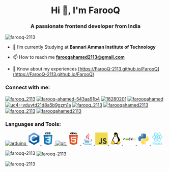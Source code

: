 <h1 align="center">Hi 👋, I'm FarooQ</h1>
<h3 align="center">A passionate frontend developer from India</h3>

<p align="left"> <img src="https://komarev.com/ghpvc/?username=farooq-2113&label=Profile%20views&color=0e75b6&style=flat" alt="farooq-2113" /> </p>

- 🔭 I’m currently Studying at **Bannari Amman Institute of Technology**

- 📫 How to reach me **farooqahamed2113@gmail.com**

- 📄 Know about my experiences [https://FarooQ-2113.github.io/FarooQ](https://FarooQ-2113.github.io/FarooQ)

<h3 align="left">Connect with me:</h3>
<p align="left">
<a href="https://twitter.com/farooq_2113" target="blank"><img align="center" src="https://raw.githubusercontent.com/rahuldkjain/github-profile-readme-generator/master/src/images/icons/Social/twitter.svg" alt="farooq_2113" height="30" width="40" /></a>
<a href="https://linkedin.com/in/farooq-ahamed-543aa91b4" target="blank"><img align="center" src="https://raw.githubusercontent.com/rahuldkjain/github-profile-readme-generator/master/src/images/icons/Social/linked-in-alt.svg" alt="farooq-ahamed-543aa91b4" height="30" width="40" /></a>
<a href="https://stackoverflow.com/users/18280201" target="blank"><img align="center" src="https://raw.githubusercontent.com/rahuldkjain/github-profile-readme-generator/master/src/images/icons/Social/stack-overflow.svg" alt="18280201" height="30" width="40" /></a>
<a href="https://kaggle.com/farooqahamed" target="blank"><img align="center" src="https://raw.githubusercontent.com/rahuldkjain/github-profile-readme-generator/master/src/images/icons/Social/kaggle.svg" alt="farooqahamed" height="30" width="40" /></a>
<a href="https://www.youtube.com/c/uc4--vduvtd21d8a5b9gzm1a" target="blank"><img align="center" src="https://raw.githubusercontent.com/rahuldkjain/github-profile-readme-generator/master/src/images/icons/Social/youtube.svg" alt="uc4--vduvtd21d8a5b9gzm1a" height="30" width="40" /></a>
<a href="https://www.codechef.com/users/farooq_2113" target="blank"><img align="center" src="https://cdn.jsdelivr.net/npm/simple-icons@3.1.0/icons/codechef.svg" alt="farooq_2113" height="30" width="40" /></a>
<a href="https://www.hackerrank.com/farooqahamed2113" target="blank"><img align="center" src="https://raw.githubusercontent.com/rahuldkjain/github-profile-readme-generator/master/src/images/icons/Social/hackerrank.svg" alt="farooqahamed2113" height="30" width="40" /></a>
<a href="https://www.leetcode.com/farooq_2113" target="blank"><img align="center" src="https://raw.githubusercontent.com/rahuldkjain/github-profile-readme-generator/master/src/images/icons/Social/leet-code.svg" alt="farooq_2113" height="30" width="40" /></a>
<a href="https://www.hackerearth.com/farooqahamed2113" target="blank"><img align="center" src="https://raw.githubusercontent.com/rahuldkjain/github-profile-readme-generator/master/src/images/icons/Social/hackerearth.svg" alt="farooqahamed2113" height="30" width="40" /></a>
</p>

<h3 align="left">Languages and Tools:</h3>
<p align="left"> <a href="https://www.arduino.cc/" target="_blank" rel="noreferrer"> <img src="https://cdn.worldvectorlogo.com/logos/arduino-1.svg" alt="arduino" width="40" height="40"/> </a> <a href="https://www.cprogramming.com/" target="_blank" rel="noreferrer"> <img src="https://raw.githubusercontent.com/devicons/devicon/master/icons/c/c-original.svg" alt="c" width="40" height="40"/> </a> <a href="https://www.w3schools.com/css/" target="_blank" rel="noreferrer"> <img src="https://raw.githubusercontent.com/devicons/devicon/master/icons/css3/css3-original-wordmark.svg" alt="css3" width="40" height="40"/> </a> <a href="https://git-scm.com/" target="_blank" rel="noreferrer"> <img src="https://www.vectorlogo.zone/logos/git-scm/git-scm-icon.svg" alt="git" width="40" height="40"/> </a> <a href="https://www.w3.org/html/" target="_blank" rel="noreferrer"> <img src="https://raw.githubusercontent.com/devicons/devicon/master/icons/html5/html5-original-wordmark.svg" alt="html5" width="40" height="40"/> </a> <a href="https://www.java.com" target="_blank" rel="noreferrer"> <img src="https://raw.githubusercontent.com/devicons/devicon/master/icons/java/java-original.svg" alt="java" width="40" height="40"/> </a> <a href="https://developer.mozilla.org/en-US/docs/Web/JavaScript" target="_blank" rel="noreferrer"> <img src="https://raw.githubusercontent.com/devicons/devicon/master/icons/javascript/javascript-original.svg" alt="javascript" width="40" height="40"/> </a> <a href="https://www.linux.org/" target="_blank" rel="noreferrer"> <img src="https://raw.githubusercontent.com/devicons/devicon/master/icons/linux/linux-original.svg" alt="linux" width="40" height="40"/> </a> <a href="https://nodejs.org" target="_blank" rel="noreferrer"> <img src="https://raw.githubusercontent.com/devicons/devicon/master/icons/nodejs/nodejs-original-wordmark.svg" alt="nodejs" width="40" height="40"/> </a> <a href="https://www.python.org" target="_blank" rel="noreferrer"> <img src="https://raw.githubusercontent.com/devicons/devicon/master/icons/python/python-original.svg" alt="python" width="40" height="40"/> </a> <a href="https://reactjs.org/" target="_blank" rel="noreferrer"> <img src="https://raw.githubusercontent.com/devicons/devicon/master/icons/react/react-original-wordmark.svg" alt="react" width="40" height="40"/> </a> </p>

<p><img align="left" src="https://github-readme-stats.vercel.app/api/top-langs?username=farooq-2113&show_icons=true&locale=en&layout=compact" alt="farooq-2113" /></p>

<p>&nbsp;<img align="center" src="https://github-readme-stats.vercel.app/api?username=farooq-2113&show_icons=true&locale=en" alt="farooq-2113" /></p>

<p><img align="center" src="https://github-readme-streak-stats.herokuapp.com/?user=farooq-2113&" alt="farooq-2113" /></p>
